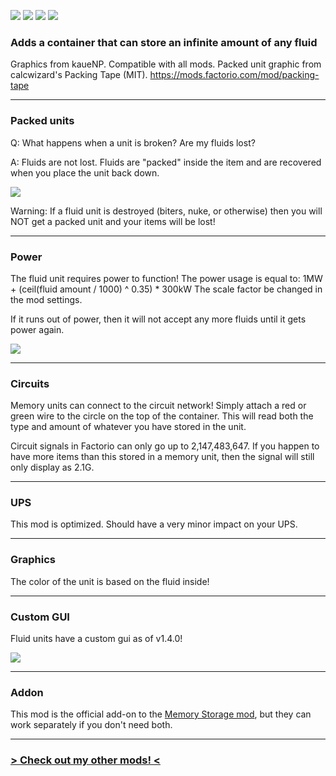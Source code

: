 [![](https://img.shields.io/badge/dynamic/json?color=orange&label=Factorio&query=downloads_count&suffix=%20downloads&url=https%3A%2F%2Fmods.factorio.com%2Fapi%2Fmods%2Ffluid-memory-storage&style=for-the-badge)](https://mods.factorio.com/mod/fluid-memory-storage) [![](https://img.shields.io/badge/Discord-Community-blue?style=for-the-badge)](https://discord.gg/SAUq8hcZkq) [![](https://img.shields.io/github/issues/notnotmelon/fluid-memory-storage?label=Bug%20Reports&style=for-the-badge)](https://github.com/notnotmelon/fluid-memory-storage/issues) [![](https://img.shields.io/github/issues-pr/notnotmelon/fluid-memory-storage?label=Pull%20Requests&style=for-the-badge)](https://github.com/notnotmelon/fluid-memory-storage/pulls)

### Adds a container that can store an infinite amount of any fluid

Graphics from kaueNP.
Compatible with all mods.
Packed unit graphic from calcwizard's Packing Tape (MIT). https://mods.factorio.com/mod/packing-tape

---

### Packed units

Q: What happens when a unit is broken? Are my fluids lost?

A: Fluids are not lost. Fluids are "packed" inside the item and are recovered when you place the unit back down.

![](https://i.imgur.com/U5drgmQ.png)

Warning: If a fluid unit is destroyed (biters, nuke, or otherwise) then you will NOT get a packed unit and your items will be lost!

---

### Power

The fluid unit requires power to function!
The power usage is equal to:
1MW + (ceil(fluid amount / 1000) ^ 0.35) * 300kW
The scale factor be changed in the mod settings.

If it runs out of power, then it will not accept any more fluids until it gets power again.

![](https://i.imgur.com/W2Qxm3F.png)

---

### Circuits

Memory units can connect to the circuit network! Simply attach a red or green wire to the circle on the top of the container.
This will read both the type and amount of whatever you have stored in the unit.

Circuit signals in Factorio can only go up to 2,147,483,647. If you happen to have more items than this stored in a memory unit, then the signal will still only display as 2.1G.


---

### UPS

This mod is optimized. Should have a very minor impact on your UPS.

---

### Graphics

The color of the unit is based on the fluid inside!

---

### Custom GUI

Fluid units have a custom gui as of v1.4.0!

![](https://i.imgur.com/g9BwpM0.png)

---

### Addon

This mod is the official add-on to the [Memory Storage mod](https://mods.factorio.com/mod/deep-storage-unit), but they can work separately if you don't need both.

---

### [> Check out my other mods! <](https://mods.factorio.com/user/notnotmelon)

